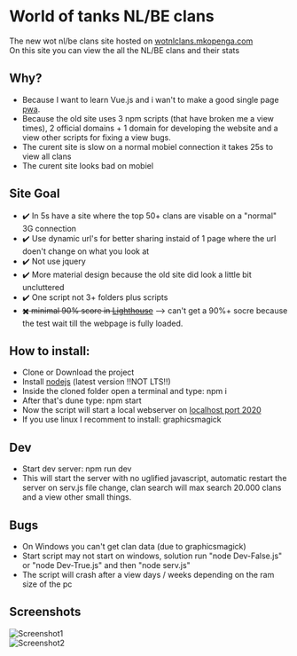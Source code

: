 # World of tanks NL/BE clans    
The new wot nl/be clans site hosted on [wotnlclans.mkopenga.com](https://wotnlclans.mkopenga.com)  
On this site you can view the all the NL/BE clans and their stats  

## Why?  
- Because I want to learn Vue.js and i wan't to make a good single page [pwa](https://developers.google.com/web/progressive-web-apps/).  
- Because the old site uses 3 npm scripts (that have broken me a view times), 2 official domains + 1 domain for developing the website and a view other scripts for fixing a view bugs.  
- The curent site is slow on a normal mobiel connection it takes 25s to view all clans  
- The curent site looks bad on mobiel  

## Site Goal  
- :heavy_check_mark: In 5s have a site where the top 50+ clans are visable on a "normal" 3G connection  
- :heavy_check_mark: Use dynamic url's for better sharing instaid of 1 page where the url doen't change on what you look at  
- :heavy_check_mark: Not use jquery  
- :heavy_check_mark: More material design because the old site did look a little bit uncluttered  
- :heavy_check_mark: One script not 3+ folders plus scripts  
- ~~:heavy_multiplication_x: minimal 90% score in [Lighthouse](https://developers.google.com/web/tools/lighthouse/)~~ --> can't get a 90%+ socre because the test wait till the webpage is fully loaded.  

## How to install:  
- Clone or Download the project  
- Install [nodejs](https://nodejs.org/en/) (latest version !!NOT LTS!!)  
- Inside the cloned folder open a terminal and type: npm i  
- After that's dune type: npm start  
- Now the script will start a local webserver on [localhost port 2020](http://localhost:2020)
- If you use linux I recomment to install: graphicsmagick  

## Dev  
- Start dev server: npm run dev  
- This will start the server with no uglified javascript, automatic restart the server on serv.js file change, clan search will max search 20.000 clans and a view other small things.  

## Bugs  
- On Windows you can't get clan data (due to graphicsmagick)  
- Start script may not start on windows, solution run "node Dev-False.js" or "node Dev-True.js" and then "node serv.js"   
- The script will crash after a view days / weeks depending on the ram size of the pc  

## Screenshots  
![Screenshot1](https://github.com/mjarkk/wotnlclans/blob/master/www/img/s1.png)  
![Screenshot2](https://github.com/mjarkk/wotnlclans/blob/master/www/img/s2.png)  
